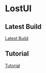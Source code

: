 # LostUI

## Latest Build
[Latest Build](https://github.com/CurryFurious/lost-ui/releases/latest)

## Tutorial
[Tutorial](https://github.com/CurryFurious/lost-ui/wiki)
